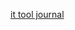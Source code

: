 <a href="https://drive.google.com/file/d/13SDSJRG0oWVxErT2ziAwJ6AzQtYGzmHY/view?usp=drivesdk"> it tool journal </a>
